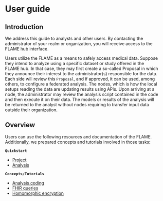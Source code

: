 # User guide

## Introduction
We address this guide to analysts and other users. By contacting the administrator of your realm or organization,
you will receive access to the FLAME hub interface.

Users utilize the FLAME as a means to safely access medical data. Suppose they intend to analyze using a specific dataset
or study offered in the FLAME hub. In that case, they may first create a so-called Proposal in which they announce their interest to
the administrator(s) responsible for the data. Each side will review this ``Proposal``, and if approved, it can be used,
among others, to configure a federated analysis. The nodes, which is how the local setups reading the data are updating results using APIs.
Upon arriving at a node, the administrator may review the analysis script contained in the code and then execute it on their data. The models or results of the analysis will be returned
to the analyst without nodes requiring to transfer input data outside their organization.

## Overview
Users can use the following resources and documentation of the FLAME.
Additionally, we prepared concepts and tutorials involved in those tasks:

**`Quickstart`**
- [Project](/guide/user/project)
- [Analysis](/guide/user/analysis)

**`Concepts/Tutorials`**
- [Analysis coding](/guide/user/analysis-coding)
- [FHIR queries](/guide/user/fhir-query)
- [Homomorphic encryption](/guide/user/homomorphic-encryption)
